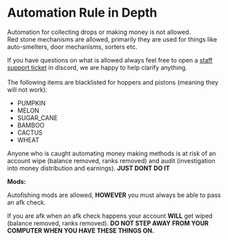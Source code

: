 # Automation Rule in Depth

Automation for collecting drops or making money is not allowed.\
Red stone mechanisms are allowed, primarily they are used for things like auto-smelters, door mechanisms, sorters etc.&#x20;

If you have questions on what is allowed always feel free to open a [staff support ticket](https://discord.gg/hFJWRDKyNz) in discord, we are happy to help clarify anything.\
\
The following items are blacklisted for hoppers and pistons (meaning they will not work):

* PUMPKIN
* MELON
* SUGAR\_CANE
* BAMBOO
* CACTUS
* WHEAT

Anyone who is caught automating money making methods is at risk of an account wipe (balance removed, ranks removed) and audit (investigation into money distribution and earnings). **JUST DONT DO IT**



**Mods:**

Autofishing mods are allowed, **HOWEVER** you must always be able to pass an afk check.&#x20;

If you are afk when an afk check happens your account **WILL** get wiped (balance removed, ranks removed). **DO NOT STEP AWAY FROM YOUR COMPUTER WHEN YOU HAVE THESE THINGS ON.**

